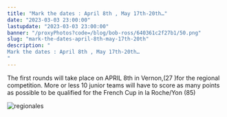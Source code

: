 ```yaml
---
title: "Mark the dates : April 8th , May 17th-20th…"
date: "2023-03-03 23:00:00"
lastupdate: "2023-03-03 23:00:00"
banner: "/proxyPhotos?code=/blog/bob-ross/640361c2f27b1/50.png"
slug: "mark-the-dates-april-8th-may-17th-20th"
description: " 
Mark the dates : April 8th , May 17th-20th…
"
---
```

The first rounds will take place on APRIL 8th in Vernon,(27 )for the regional competition.
More or less 10 junior teams will have to score as many points as possible to be qualified for the French Cup in la Roche/Yon (85) 

![regionales](/proxyPhotos?code=/blog/bob-ross/640361d4b7521/75.png)

    